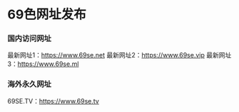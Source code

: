# 69色网址发布

### 国内访问网址
最新网址1：<https://www.69se.net>
最新网址2：<https://www.69se.vip>
最新网址3：<https://www.69se.ml>

### 海外永久网址
69SE.TV：<https://www.69se.tv>

